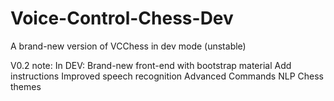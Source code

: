 # Voice-Control-Chess-Dev
A brand-new version of VCChess in dev mode (unstable)

V0.2 note:
In DEV:
Brand-new front-end with bootstrap material
Add instructions
Improved speech recognition
Advanced Commands NLP
Chess themes
